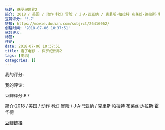 ```yaml
---
标题: 侏罗纪世界2
简介: 2018 / 美国 / 动作 科幻 冒险 / J·A·巴亚纳 / 克里斯·帕拉特 布莱丝·达拉斯·霍华德
豆瓣评分: '6.7'
链接: https://movie.douban.com/subject/26416062/
创建时间: '2018-07-06 10:37:51'
我的评分:
标签:
评论:
date: 2018-07-06 10:37:51
title: 看了电影 - 侏罗纪世界2
tags: [电影]
categories: []
---
```


我的评分:

我的评论:

豆瓣评分:6.7

简介:2018 / 美国 / 动作 科幻 冒险 / J·A·巴亚纳 / 克里斯·帕拉特 布莱丝·达拉斯·霍华德

[豆瓣链接](https://movie.douban.com/subject/26416062/)

